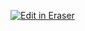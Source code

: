 <p><a target="_blank" href="https://app.eraser.io/workspace/chKmDCD2TQdN6owHnwe8" id="edit-in-eraser-github-link"><img alt="Edit in Eraser" src="https://firebasestorage.googleapis.com/v0/b/second-petal-295822.appspot.com/o/images%2Fgithub%2FOpen%20in%20Eraser.svg?alt=media&amp;token=968381c8-a7e7-472a-8ed6-4a6626da5501"></a></p>




<!--- Eraser file: https://app.eraser.io/workspace/chKmDCD2TQdN6owHnwe8 --->
